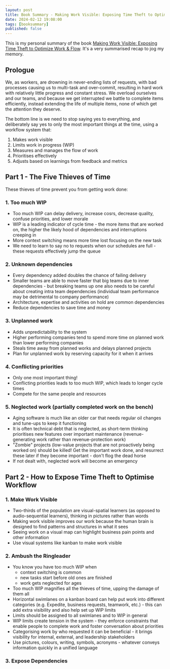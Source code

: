 ```yaml
---
layout: post
title: Book Summary - Making Work Visible: Exposing Time Theft to Optimize Work & Flow
date: 2024-02-12 19:08:00
tags: [booksummary]
published: false
---
```


This is my personal summary of the book [Making Work Visible: Exposing Time Theft to Optimize Work & Flow](https://www.amazon.com/Making-Work-Visible-Exposing-Optimize/dp/1942788150).  It's a very summarised recap to jog my memory.

## Prologue

We, as workers, are drowning in never-ending lists of requests, with bad processes causing us to multi-task and over-commit, resulting in hard work with relatively little progress and constant stress.  We overload ourselves and our teams, and because we get interrupted we battle to complete items efficiently, instead extending the life of multiple items, none of which get the attention they deserve.

The bottom line is we need to stop saying yes to everything, and deliberately say yes to only the most important things at the time, using a workflow system that:

1. Makes work visible
2. Limits work in progress (WIP)
3. Measures and manages the flow of work
4. Prioritises effectively
5. Adjusts based on learnings from feedback and metrics

## Part 1 - The Five Thieves of Time

These thieves of time prevent you from getting work done:

### 1. Too much WIP
 * Too much WIP can delay delivery, increase cosrs, decrease quality, confuse priorities, and lower morale
 * WIP is a leading indicator of cycle time - the more items that are worked on, the higher the likely hood of dependencies and interruptions creeping in
 * More context switching means more time lost focusing on the new task 
 * We need to learn to say no to requests when our schedules are full - these requests effectively jump the queue

### 2. Unknown dependencies
* Every dependency added doubles the chance of failing delivery
* Smaller teams are able to move faster that big teams due to inner dependencies - but breaking teams up one also needs to be careful about creating intra team dependencies (individual team performance may be detrimental to company performance)
* Architecture, expertise and activities on hold are common dependencies
* Reduce dependencies to save time and money

### 3. Unplanned work
* Adds unpredictability to the system
* Higher performing companies tend to spend more time on planned work than lower performing companies
* Steals time away from planned works and delays planned projects
* Plan for unplanned work by reserving capacity for it when it arrives

### 4. Conflicting priorities
* Only one most important thing!
* Conflicting priorities leads to too much WIP, which leads to longer cycle times
* Compete for the same people and resources

### 5. Neglected work (partially completed work on the bench) 
* Aging software is much like an older car that needs regular oil changes and tune-ups to keep it functioning
* It is often technical debt that is neglected, as short-term thinking prioritises new features over important maintenance (revenue-generating work rather than revenue-protection work)
* "Zombie" projects (low-value projects that are not proactively being worked on) should be killed!  Get the important work done, and resurrect these later if they become important - don't flog the dead horse
* If not dealt with, neglected work will become an emergency

## Part 2 - How to Expose Time Theft to Optimise Workflow

### 1. Make Work Visible

* Two-thirds of the population are visual-spatial learners (as opposed to audio-sequential learners), thinking in pictures rather than words
* Making work visible improves our work because the human brain is designed to find patterns and structures in what it sees
* Seeing work on a visual map can highlight business pain points and other information
* Use visual systems like kanban to make work visible
  
### 2. Ambush the Ringleader

* You know you have too much WIP when
  * context switching is common
  * new tasks start before old ones are finished
  * work gets neglected for ages
* Too much WIP magnifies all the thieves of time, upping the damage of them all
* Horizontal swimlanes on a kanban board can help put work into different categories (e.g. Expedite, business requests, teamwork, etc.) - this can add extra visibility and also help set up WIP limits
* Limits should be assigned to all swimlanes and to WIP in general
* WIP limits create tension in the system - they enforce constraints that enable people to complete work and foster conversation about priorities
* Categorising work by who requested it can be beneficial - it brings visibility for internal, external, and leadership stakeholders
* Use pictures, colours, writing, symbols, acronyms - whatever conveys information quickly in a unified language

### 3. Expose Dependencies



